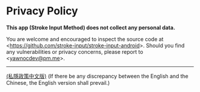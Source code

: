 # Privacy Policy

**This app (Stroke Input Method) does not collect any personal data.**

You are welcome and encouraged to inspect the source code at
<<https://github.com/stroke-input/stroke-input-android>>.
Should you find any vulnerabilities or privacy concerns,
please report to <<yawnocdev@pm.me>>.

---

[(私隱政策中文版)](PRIVACY-zh.md#私隱政策)
(If there be any discrepancy between the English and the Chinese,
the English version shall prevail.)
